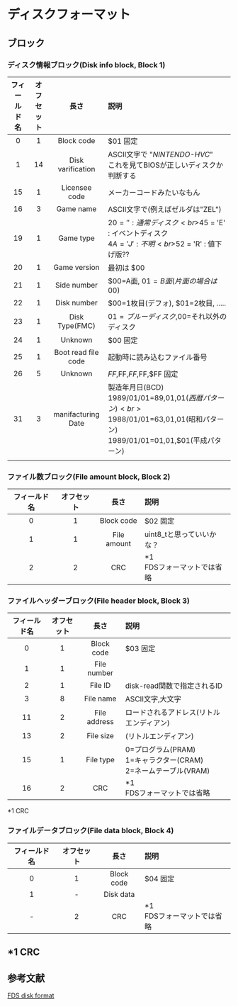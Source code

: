 # ディスクフォーマット

## ブロック

### ディスク情報ブロック(Disk info block, Block 1)
|フィールド名|オフセット|長さ|説明|
|:-:|:-:|:-:|:-|
|0|1|Block code|$01 固定|
|1|14|Disk varification|ASCII文字で "*NINTENDO-HVC*"<br>これを見てBIOSが正しいディスクか判断する|
|15|1|Licensee code|メーカーコードみたいなもん|
|16|3|Game name|ASCII文字で(例えばゼルダは"ZEL")|
|19|1|Game type|$20 = ' ' : 通常ディスク<br>$45 = 'E' : イベントディスク<br>$4A = 'J' : 不明<br>$52 = 'R' : 値下げ版??<br>|
|20|1|Game version|最初は $00|
|21|1|Side number|$00=A面, $01=B面(片面の場合は$00)|
|22|1|Disk number|$00=1枚目(デフォ), $01=2枚目, .....|
|23|1|Disk Type(FMC)|$01=ブルーディスク,$00=それ以外のディスク|
|24|1|Unknown|$00 固定|
|25|1|Boot read file code|起動時に読み込むファイル番号|
|26|5|Unknown|$FF,$FF,$FF,$FF,$FF 固定|
|31|3|manifacturing Date|製造年月日(BCD)<br>1989/01/01=$89,$01,$01(西暦パターン)<br>1988/01/01=$63,$01,$01(昭和パターン)<br>1989/01/01=$01,$01,$01(平成パターン)<br>|
|||||

### ファイル数ブロック(File amount block, Block 2)
|フィールド名|オフセット|長さ|説明|
|:-:|:-:|:-:|:-|
|0|1|Block code|$02 固定|
|1|1|File amount|uint8_tと思っていいかな？|
|2|2|CRC|*1<br>FDSフォーマットでは省略|

### ファイルヘッダーブロック(File header block, Block 3)
|フィールド名|オフセット|長さ|説明|
|:-:|:-:|:-:|:-|
|0|1|Block code|$03 固定|
|1|1|File number||
|2|1|File ID|disk-read関数で指定されるID|
|3|8|File name|ASCII文字,大文字|
|11|2|File address|ロードされるアドレス(リトルエンディアン)|
|13|2|File size|(リトルエンディアン)|
|15|1|File type|0=プログラム(PRAM)<br>1=キャラクター(CRAM)<br>2=ネームテーブル(VRAM)|
|16|2|CRC|*1<br>FDSフォーマットでは省略|
*1 CRC

### ファイルデータブロック(File data block, Block 4)
|フィールド名|オフセット|長さ|説明|
|:-:|:-:|:-:|:-|
|0|1|Block code|$04 固定|
|1|-|Disk data||
|-|2|CRC|*1<br>FDSフォーマットでは省略|

## *1 CRC



## 参考文献

[FDS disk format](https://www.nesdev.org/wiki/FDS_disk_format)

